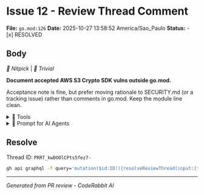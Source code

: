 # Issue 12 - Review Thread Comment

**File:** `go.mod:126`
**Date:** 2025-10-27 13:58:52 America/Sao_Paulo
**Status:** - [x] RESOLVED

## Body

_🧹 Nitpick_ | _🔵 Trivial_

**Document accepted AWS S3 Crypto SDK vulns outside go.mod.**

Acceptance note is fine, but prefer moving rationale to SECURITY.md (or a tracking issue) rather than comments in go.mod. Keep the module line clean.

<details>
<summary>🧰 Tools</summary>

<details>
<summary>🪛 OSV Scanner (2.2.3)</summary>

[LOW] 126-126: github.com/aws/aws-sdk-go 1.55.6: In-band key negotiation issue in AWS S3 Crypto SDK for golang in github.com/aws/aws-sdk-go

(GO-2022-0635)

---

[LOW] 126-126: github.com/aws/aws-sdk-go 1.55.6: CBC padding oracle issue in AWS S3 Crypto SDK for golang in github.com/aws/aws-sdk-go

(GO-2022-0646)

</details>

</details>

<details>
<summary>🤖 Prompt for AI Agents</summary>

```
In go.mod around lines 124 to 126, the acceptance rationale for AWS S3 Crypto
SDK vulnerabilities is embedded as comments in the module file; move that
rationale into SECURITY.md (or a tracked GitHub issue) and reference it from
go.mod if needed. Remove the comment block from go.mod so the file only contains
the module dependency line, create or update SECURITY.md with the full
explanation (including grep verification, vuln IDs GO-2022-0635/GO-2022-0646,
and justification), and optionally add a one-line comment in go.mod pointing to
SECURITY.md or the issue number for traceability.
```

</details>

<!-- fingerprinting:phantom:medusa:chinchilla -->

<!-- This is an auto-generated comment by CodeRabbit -->

## Resolve

Thread ID: `PRRT_kwDOOlCPts5fez7-`

```bash
gh api graphql -f query='mutation($id:ID!){resolveReviewThread(input:{threadId:$id}){thread{isResolved}}}' -F id=PRRT_kwDOOlCPts5fez7-
```

---
*Generated from PR review - CodeRabbit AI*
